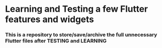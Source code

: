 # Learning and Testing a few Flutter features and widgets

### This is a repository to store/save/archive the full unnecessary Flutter files after TESTING and LEARNING
